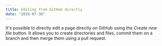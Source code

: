 ```yaml
---
title: Editing from GitHub directly
date: "2019-07-30"
---
```


It's possible to directly edit a page directly on GitHub using the *Create new file* button. It allows you to 
create directories and files, commit them on a branch and then merge them using a pull request.
